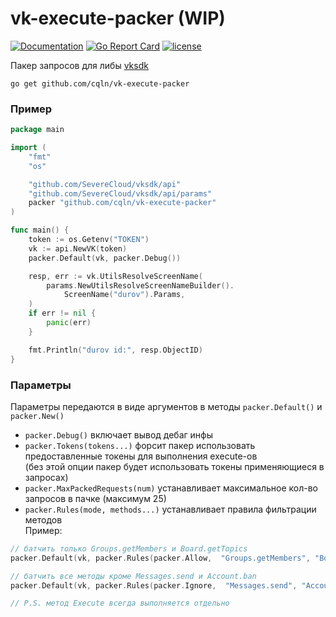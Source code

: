 # vk-execute-packer (WIP)
[![Documentation](https://pkg.go.dev/badge/github.com/cqln/vk-execute-packer)](https://pkg.go.dev/github.com/cqln/vk-execute-packer?tab=doc)
[![Go Report Card](https://goreportcard.com/badge/github.com/cqln/vk-execute-packer)](https://goreportcard.com/report/github.com/cqln/vk-execute-packer)
[![license](https://img.shields.io/github/license/cqln/vk-execute-packer.svg)](https://github.com/cqln/vk-execute-packer/blob/master/LICENSE)

Пакер запросов для либы [vksdk](https://github.com/SevereCloud/vksdk)

```
go get github.com/cqln/vk-execute-packer
```

### Пример
```go
package main

import (
	"fmt"
	"os"

	"github.com/SevereCloud/vksdk/api"
	"github.com/SevereCloud/vksdk/api/params"
	packer "github.com/cqln/vk-execute-packer"
)

func main() {
	token := os.Getenv("TOKEN")
	vk := api.NewVK(token)
	packer.Default(vk, packer.Debug())

	resp, err := vk.UtilsResolveScreenName(
		params.NewUtilsResolveScreenNameBuilder().
			ScreenName("durov").Params,
	)
	if err != nil {
		panic(err)
	}

	fmt.Println("durov id:", resp.ObjectID)
}
```

### Параметры
Параметры передаются в виде аргументов в методы `packer.Default()` и `packer.New()`
 - `packer.Debug()` включает вывод дебаг инфы
 - `packer.Tokens(tokens...)` форсит пакер использовать предоставленные токены для выполнения execute-ов\
 (без этой опции пакер будет использовать токены применяющиеся в запросах)
 - `packer.MaxPackedRequests(num)` устанавливает максимальное кол-во запросов в пачке (максимум 25)
 - `packer.Rules(mode, methods...)` устанавливает правила фильтрации методов\
 Пример:
 ```go
// батчить только Groups.getMembers и Board.getTopics
packer.Default(vk, packer.Rules(packer.Allow,  "Groups.getMembers", "Board.getTopics"))

// батчить все методы кроме Messages.send и Account.ban
packer.Default(vk, packer.Rules(packer.Ignore,  "Messages.send", "Account.ban"))

// P.S. метод Execute всегда выполняется отдельно
 ```